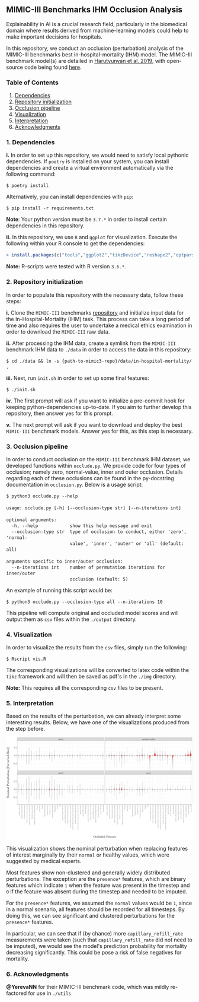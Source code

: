 ## MIMIC-III Benchmarks IHM Occlusion Analysis

Explainability in AI is a crucial research field, particularly in the biomedical domain where results derived from machine-learning models could help to make important decisions for hospitals.

In this repository, we conduct an occlusion (perturbation) analysis of the MIMIC-III benchmarks best in-hospital-mortality (IHM) model. The MIMIC-III benchmark model(s) are detailed in [Harutyunyan et al. 2019](https://arxiv.org/abs/1703.07771), with open-source code being found [here](https://github.com/YerevaNN/mimic3-benchmarks).

### Table of Contents
1. [Dependencies](#1-Dependencies) 
2. [Repository initialization](#2-Repository-initialization)
3. [Occlusion pipeline](#3-Occlusion-pipeline)
4. [Visualization](#4-Visualization)
5. [Interpretation](#5-Interpretation)
6. [Acknowledgments](#6-Acknowledgments)

### 1. Dependencies

**i.** In order to set up this repository, we would need to satisfy local pythonic dependencies. If `poetry` is installed on your system, you can install dependencies and create a virtual environment automatically via the following command:

```shell
$ poetry install
```

Alternatively, you can install dependencies with `pip`:

```shell
$ pip install -r requirements.txt
```

**Note**: Your python version must be `3.7.*` in order to install certain dependencies in this repository. 

**ii.** In this repository, we use `R` and `ggplot` for visualization. Execute the following within your R console to get the dependencies:

```r
> install.packages(c("tools","ggplot2","tikzDevice","reshape2","optparse"))
```

**Note:** R-scripts were tested with R version `3.6.*`.

### 2. Repository initialization

In order to populate this repository with the necessary data, follow these steps:

**i.** Clone the `MIMIC-III` benchmarks [repository](https://github.com/YerevaNN/mimic3-benchmarks) and initialize input data for the In-Hospital-Mortality (IHM) task. This process can take a long period of time and also requires the user to undertake a medical ethics examination in order to download the `MIMIC-III` raw data.

**ii.** After processing the IHM data, create a symlink from the `MIMIC-III` benchmark IHM data to `./data` in order to access the data in this repository:

```shell
$ cd ./data && ln -s {path-to-mimic3-repo}/data/in-hospital-mortality/ .
```

**iii.** Next, run `init.sh` in order to set up some final features:

```shell
$ ./init.sh
```

**iv**. The first prompt will ask if you want to initialize a pre-commit hook for keeping python-dependencies up-to-date. If you aim to further develop this repository, then answer yes for this prompt.

**v.** The next prompt will ask if you want to download and deploy the best `MIMIC-III` benchmark models. Answer yes for this, as this step is necessary.

### 3. Occlusion pipeline

In order to conduct occlusion on the `MIMIC-III` benchmark IHM dataset, we developed functions within `occlude.py`. We provide code for four types of occlusion; namely zero, normal-value, inner and outer occlusion. Details regarding each of these occlusions can be found in the py-docstring documentation in `occlusion.py`. Below is a usage script:

```
$ python3 occlude.py --help

usage: occlude.py [-h] [--occlusion-type str] [--n-iterations int]

optional arguments:
  -h, --help            show this help message and exit
  --occlusion-type str  type of occlusion to conduct, either 'zero', 'normal-
                        value', 'inner', 'outer' or 'all' (default: all)

arguments specific to inner/outer occlusion:
  --n-iterations int    number of permutation iterations for inner/outer
                        occlusion (default: 5)
```

An example of running this script would be:

```shell
$ python3 occlude.py --occlusion-type all --n-iterations 10
```

This pipeline will compute original and occluded model scores and will output them as `csv` files within the `./output` directory.

### 4. Visualization

In order to visualize the results from the `csv` files, simply run the following:

```shell
$ Rscript vis.R
```

The corresponding visualizations will be converted to latex code within the `tikz` framework and will then be saved as pdf's in the `./img` directory.

**Note:** This requires all the corresponding `csv` files to be present.

### 5. Interpretation

Based on the results of the perturbation, we can already interpret some interesting results. Below, we have one of the visualizations produced from the step before.

<p align="center">
<img src="./img/nom_violin.png" width="1000">
</p>

This visualization shows the nominal perturbation when replacing features of interest marginally by their `normal` or healthy values, which were suggested by medical experts.

Most features show non-clustered and generally widely distributed perturbations. The exception are the `presence*` features, which are binary features which indicate `1` when the feature was present in the timestep and `0` if the feature was absent during the timestep and needed to be imputed.

For the `presence*` features, we assumed the `normal` values would be `1`, since in a normal scenario, all features should be recorded for all timesteps. By doing this, we can see significant and clustered perturbations for the `presence*` features.

In particular, we can see that if (by chance) more `capillary_refill_rate` measurements were taken (such that `capillary_refill_rate` did not need to be imputed), we would see the model's prediction probability for mortality decreasing significantly. This could be pose a risk of false negatives for mortality.

### 6. Acknowledgments

**@YerevaNN** for their MIMIC-III benchmark code, which was mildly re-factored for use in `./utils`

